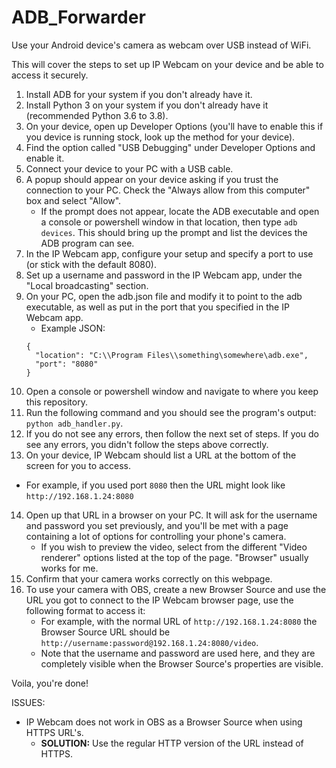 # ADB_Forwarder
Use your Android device's camera as webcam over USB instead of WiFi.

This will cover the steps to set up IP Webcam on your device and be able to
access it securely.

1. Install ADB for your system if you don't already have it.
2. Install Python 3 on your system if you don't already have it
(recommended Python 3.6 to 3.8).
3. On your device, open up Developer Options (you'll have to enable this if you
device is running stock, look up the method for your device).
4. Find the option called "USB Debugging" under Developer Options and enable it.
5. Connect your device to your PC with a USB cable.
6. A popup should appear on your device asking if you trust the connection to
your PC. Check the "Always allow from this computer" box and select "Allow".
    - If the prompt does not appear, locate the ADB executable and open a console
    or powershell window in that location, then type `adb devices`.
    This should bring up the prompt and list the devices the ADB program can see.
7. In the IP Webcam app, configure your setup and specify a port to use (or
  stick with the default 8080).
8. Set up a username and password in the IP Webcam app, under the
"Local broadcasting" section.
9. On your PC, open the adb.json file and modify it to point to the adb
executable, as well as put in the port that you specified in the IP Webcam app.
    - Example JSON:
    ```
    {
      "location": "C:\\Program Files\\something\somewhere\adb.exe",
      "port": "8080"
    }
    ```
10. Open a console or powershell window and navigate to where you keep this
repository.
11. Run the following command and you should see the program's output:
`python adb_handler.py`.
12. If you do not see any errors, then follow the next set of steps.
If you do see any errors, you didn't follow the steps above correctly.
13. On your device, IP Webcam should list a URL at the bottom of the screen for
you to access.
   - For example, if you used port `8080` then the URL might look like
   `http://192.168.1.24:8080`
14. Open up that URL in a browser on your PC. It will ask for the username and
password you set previously, and you'll be met with a page containing a lot of
options for controlling your phone's camera.
    - If you wish to preview the video, select from the different "Video renderer"
    options listed at the top of the page. "Browser" usually works for me.
15. Confirm that your camera works correctly on this webpage.
16. To use your camera with OBS, create a new Browser Source and use the URL
you got to connect to the IP Webcam browser page, use the following format to
access it:
    - For example, with the normal URL of `http://192.168.1.24:8080` the Browser
    Source URL should be `http://username:password@192.168.1.24:8080/video`.
    - Note that the username and password are used here, and they are completely
    visible when the Browser Source's properties are visible.

Voila, you're done!

ISSUES:
  * IP Webcam does not work in OBS as a Browser Source when using HTTPS URL's.
    * __SOLUTION:__ Use the regular HTTP version of the URL instead of HTTPS.
